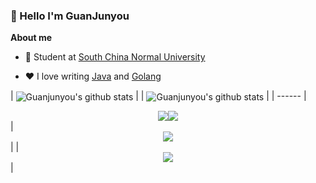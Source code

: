 ### 👋 Hello I'm GuanJunyou

**About me**

- 💼 Student at [South China Normal University](https://www.scnu.edu.cn/)

- ❤️ I love writing [Java](https://github.com/topics/java) and [Golang](https://github.com/topics/golang)


| <img align="center" src="https://github-readme-stats.vercel.app/api?username=guanjunyou&hide_border=true&show_icons=true&line_height=21&theme=github_dark" alt="Guanjunyou's github stats" /> |
| <img align="center" src="https://github-readme-stats.vercel.app/api/top-langs/?username=guanjunyou&layout=donut" alt="Guanjunyou's github stats" /> |
| ------ |
<div style="display: flex; justify-content: center;">
    <img src="https://stats.justsong.cn/api/csdn?id=weixin_50549897" />
    <img src="https://stats.justsong.cn/api/leetcode?username=nervous-diffiebjp&cn=true" />
</div>
| <div align="center"> <img src="https://stats.justsong.cn/api/csdn?id=weixin_50549897"> </div> |
| <div align="center"> <img src="https://stats.justsong.cn/api/leetcode?username=nervous-diffiebjp&cn=true"> </div> |
